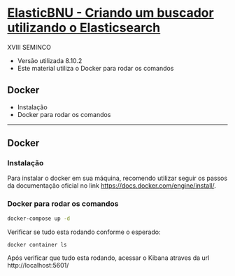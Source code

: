 # [ElasticBNU - Criando um buscador utilizando o Elasticsearch](/kibana/seminco/2023/README.md)
XVIII SEMINCO
- Versão utilizada 8.10.2
- Este material utiliza o Docker para rodar os comandos

## Docker
- Instalação
- Docker para rodar os comandos

---

## Docker

### Instalação

Para instalar o docker em sua máquina, recomendo utilizar seguir os passos da documentação oficial no link https://docs.docker.com/engine/install/.

### Docker para rodar os comandos

```bash
docker-compose up -d
```

Verificar se tudo esta rodando conforme o esperado:
```bash
docker container ls
```

Após verificar que tudo esta rodando, acessar o Kibana atraves da url http://localhost:5601/